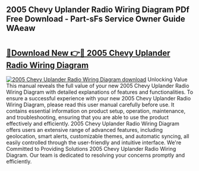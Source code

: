 ## 2005 Chevy Uplander Radio Wiring Diagram PDf Free Download - Part-sFs Service Owner Guide WAeaw

# <h2><a href="http://dfn8gp.blite.top/?on=2005+Chevy+Uplander+Radio+Wiring+Diagram">🔗Download New 👉🔴 2005 Chevy Uplander Radio Wiring Diagram</a></h2>

[![2005 Chevy Uplander Radio Wiring Diagram download](https://i.imgur.com/lujVjoI.png)](http://dfn8gp.blite.top/?on=2005+Chevy+Uplander+Radio+Wiring+Diagram)
Unlocking Value This manual reveals the full value of your new 2005 Chevy Uplander Radio Wiring Diagram with detailed explanations of features and functionalities. To ensure a successful experience with your new 2005 Chevy Uplander Radio Wiring Diagram, please read this user manual carefully before use. It contains essential information on product setup, operation, maintenance, and troubleshooting, ensuring that you are able to use the product effectively and efficiently. 2005 Chevy Uplander Radio Wiring Diagram offers users an extensive range of advanced features, including geolocation, smart alerts, customizable themes, and automatic syncing, all easily controlled through the user-friendly and intuitive interface. We're Committed to Providing Solutions 2005 Chevy Uplander Radio Wiring Diagram. Our team is dedicated to resolving your concerns promptly and efficiently.
